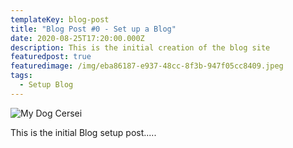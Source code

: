 ```yaml
---
templateKey: blog-post
title: "Blog Post #0 - Set up a Blog"
date: 2020-08-25T17:20:00.000Z
description: This is the initial creation of the blog site
featuredpost: true
featuredimage: /img/eba86187-e937-48cc-8f3b-947f05cc8409.jpeg
tags:
  - Setup Blog
---
```

![My Dog Cersei]()

This is the initial Blog setup post.....